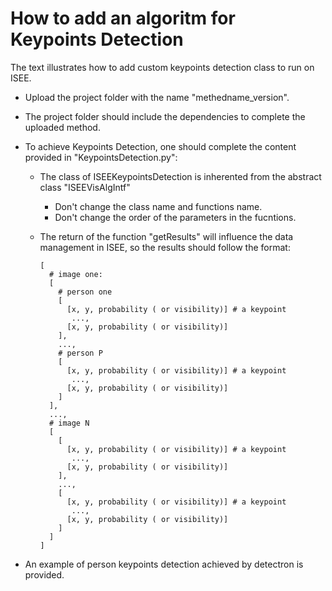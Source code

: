 # How to add an algoritm for Keypoints Detection

The text illustrates how to add custom keypoints detection class to run on ISEE.

* Upload the project folder with the name "methedname_version".
* The project folder should include the dependencies to complete the uploaded method.
* To achieve Keypoints Detection, one should complete the content provided in "KeypointsDetection.py":
  + The class of ISEEKeypointsDetection is inherented from the abstract class "ISEEVisAlgIntf"
    - Don't change the class name and functions name.
    - Don't change the order of the parameters in the fucntions.
  + The return of the function "getResults" will influence the data management in ISEE, so the results should follow the format:


    ```
    [
      # image one:
      [
        # person one
        [
          [x, y, probability ( or visibility)] # a keypoint
           ...,
          [x, y, probability ( or visibility)]
        ],
        ...,
        # person P
        [
          [x, y, probability ( or visibility)] # a keypoint
           ...,
          [x, y, probability ( or visibility)]
        ]
      ],
      ...,
      # image N
      [
        [
          [x, y, probability ( or visibility)] # a keypoint
           ...,
          [x, y, probability ( or visibility)]
        ],
        ...,
        [
          [x, y, probability ( or visibility)] # a keypoint
           ...,
          [x, y, probability ( or visibility)]
        ]
      ]
    ]
    ```

* An example of person keypoints detection achieved by detectron is provided.
